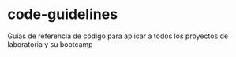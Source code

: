 # code-guidelines
Guías de referencia de código para aplicar a todos los proyectos de laboratoria y su bootcamp
